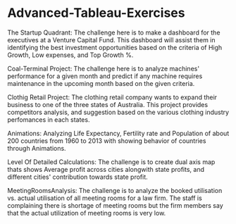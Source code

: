 # Advanced-Tableau-Exercises
The Startup Quadrant: The challenge here is to make a dashboard for the executives at a Venture Capital Fund. This dashboard will assist them in identifying the best investment opportunities based on the criteria of High Growth, Low expenses, and Top Growth %.

Coal-Terminal Project: The challenge here is to analyze machines' performance for a given month and predict if any machine requires maintenance in the upcoming month based on the given criteria.

Clothig Retail Project: The clothing retail company wants to expand their business to one of the three states of Australia. This project provides competitors analysis, and suggestion based on the various clothing industry perfomances in each states.

Animations: Analyzing Life Expectancy, Fertility rate and Population of about 200 countries from 1960 to 2013 with showing behavior of countries through Animations.

Level Of Detailed Calculations: The challenge is to create dual axis map thats shows Average profit across cities alongwith state profits, and different cities' contribution towards state profit.

MeetingRoomsAnalysis: The challenge is to analyze the booked utilisation vs. actual utilisation of all meeting rooms for a law firm. The staff is complaining there is shortage of meeting rooms but the firm members say that the actual utilization of meeting rooms is very low.
